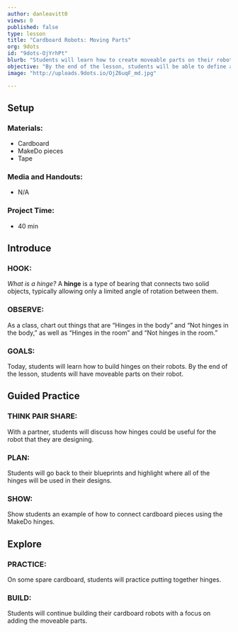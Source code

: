 ```yaml
---
author: danleavitt0
views: 0
published: false
type: lesson
title: "Cardboard Robots: Moving Parts"
org: 9dots
id: "9dots-OjYrhPt"
blurb: "Students will learn how to create moveable parts on their robots by adding #MakeDo hinges."
objective: "By the end of the lesson, students will be able to define a hinge, identify hinges in everyday items, and demonstrate learning by adding hinges to their own robots."
image: "http://uploads.9dots.io/OjZ6uqF_md.jpg"

---
```


## Setup

### Materials:

- Cardboard
- MakeDo pieces
- Tape

### Media and Handouts:

- N/A

### Project Time:

- 40 min

## Introduce

### HOOK:
_What is a hinge?_
A **hinge** is a type of bearing that connects two solid objects, typically allowing only a limited angle of rotation between them.

### OBSERVE:
As a class, chart out things that are “Hinges in the body” and “Not hinges in the body,” as well as “Hinges in the room” and “Not hinges in the room.”

### GOALS:
Today, students will learn how to build hinges on their robots. By the end of the lesson, students will have moveable parts on their robot.

## Guided Practice

### THINK PAIR SHARE:
With a partner, students will discuss how hinges could be useful for the robot that they are designing.

### PLAN:
Students will go back to their blueprints and highlight where all of the hinges will be used in their designs.

### SHOW:
Show students an example of how to connect cardboard pieces using the MakeDo hinges.

## Explore

### PRACTICE:
On some spare cardboard, students will practice putting together hinges.

### BUILD:
Students will continue building their cardboard robots with a focus on adding the moveable parts.
